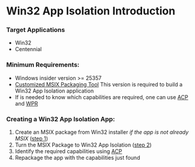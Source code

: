 # Win32 App Isolation Introduction

### Target Applications

* Win32
* Centennial

### Minimum Requirements:

* Windows insider version >= 25357
* [Customized MSIX Packaging Tool](https://github.com/microsoft/win32-app-isolation/releases/tag/v0.1.1) This version is required to build a Win32 App Isolation application
* If is needed to know which capabilities are required, one can use [ACP](https://github.com/microsoft/win32-app-isolation/releases/tag/v0.1.1) and [WPR](https://learn.microsoft.com/en-us/windows-hardware/test/wpt/windows-performance-recorder)

### Creating a Win32 App Isolation App:

1. Create an MSIX package from Win32 installer *if the app is not already MSIX* ([step 1](/docs/packaging/msix-packaging-tool.md#win32---msix))
2. Turn the MSIX Package to Win32 App Isolation ([step 2](/docs/packaging/msix-packaging-tool.md#msix---isolated-win32))
3. Identify the required capabilities using [ACP](/docs/profiler/application-capability-profiler.md)
4. Repackage the app with the capabilities just found
